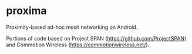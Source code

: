 proxima
=======

Proximity-based ad-hoc mesh networking on Android.

Portions of code based on Project SPAN (https://github.com/ProjectSPAN) and 
Commotion Wireless (https://commotionwireless.net/). 